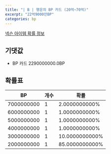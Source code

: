 ```yaml
---
title: "| B | 행운의 BP 카드 (20억~70억)"
excerpt: "22억9000만BP"
categories: bp
---
```

[넥슨 아이템 확률 정보](http://iteminfo.nexon.com/probability/fco?sn=7699)

## 기댓값
  - BP 카드 2290000000.0BP

## 확률표

|BP|개수|확률|
|---|---|---|
|7000000000|1|2.0000000000%|
|6000000000|1|1.0000000000%|
|5000000000|1|1.0000000000%|
|4000000000|1|1.0000000000%|
|3000000000|1|10.0000000000%|
|2000000000|1|85.0000000000%|
